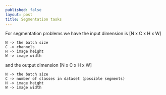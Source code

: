 ```yaml
---
published: false
layout: post
title: Segmentation tasks
---
```



For segmentation problems we have the input dimension is [N x C x H x W]

    N -> the batch size
    C -> channels 
    H -> image height
    W -> image width

and the output dimension [N x C x H x W]

    N -> the batch size
    C -> number of classes in dataset (possible segments)
    H -> image height
    W -> image width














